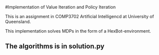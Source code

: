 #Implementation of Value Iteration and Policy Iteration

This is an assignment in COMP3702 Artificial Intelligencd at University of Queensland.

This implementation solves MDPs in the form of a HexBot-environment.

## The algorithms is in solution.py
